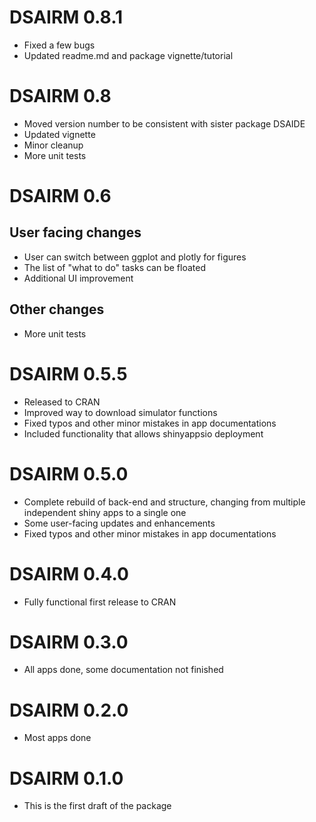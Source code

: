 # DSAIRM 0.8.1

* Fixed a few bugs 
* Updated readme.md and package vignette/tutorial


# DSAIRM 0.8

* Moved version number to be consistent with sister package DSAIDE
* Updated vignette
* Minor cleanup
* More unit tests

# DSAIRM 0.6

## User facing changes

* User can switch between ggplot and plotly for figures
* The list of "what to do" tasks can be floated
* Additional UI improvement

## Other changes

* More unit tests

# DSAIRM 0.5.5

* Released to CRAN
* Improved way to download simulator functions
* Fixed typos and other minor mistakes in app documentations
* Included functionality that allows shinyappsio deployment

# DSAIRM 0.5.0

* Complete rebuild of back-end and structure, changing from multiple independent shiny apps to a single one
* Some user-facing updates and enhancements
* Fixed typos and other minor mistakes in app documentations

# DSAIRM 0.4.0

* Fully functional first release to CRAN


# DSAIRM  0.3.0

* All apps done, some documentation not finished


# DSAIRM  0.2.0

* Most apps done


# DSAIRM  0.1.0

* This is the first draft of the package
